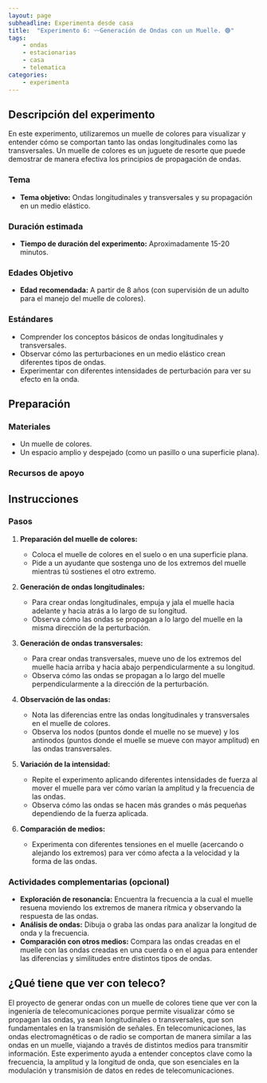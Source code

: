 ```yaml
---
layout: page
subheadline: Experimenta desde casa
title:  "Experimento 6: 〰️Generación de Ondas con un Muelle. 🟢"
tags:
    - ondas
    - estacionarias
    - casa
    - telematica
categories:
    - experimenta
---
```

## Descripción del experimento

En este experimento, utilizaremos un muelle de colores para visualizar y entender cómo se comportan tanto las ondas longitudinales como las transversales. Un muelle de colores es un juguete de resorte que puede demostrar de manera efectiva los principios de propagación de ondas.

### Tema

- **Tema objetivo:** Ondas longitudinales y transversales y su propagación en un medio elástico.

### Duración estimada

- **Tiempo de duración del experimento:** Aproximadamente 15-20 minutos.

### Edades Objetivo

- **Edad recomendada:** A partir de 8 años (con supervisión de un adulto para el manejo del muelle de colores).

### Estándares

- Comprender los conceptos básicos de ondas longitudinales y transversales.
- Observar cómo las perturbaciones en un medio elástico crean diferentes tipos de ondas.
- Experimentar con diferentes intensidades de perturbación para ver su efecto en la onda.

## Preparación

### Materiales

- Un muelle de colores.
- Un espacio amplio y despejado (como un pasillo o una superficie plana).

### Recursos de apoyo


## Instrucciones
### Pasos

1. **Preparación del muelle de colores:**
   - Coloca el muelle de colores en el suelo o en una superficie plana.
   - Pide a un ayudante que sostenga uno de los extremos del muelle mientras tú sostienes el otro extremo.

2. **Generación de ondas longitudinales:**
   - Para crear ondas longitudinales, empuja y jala el muelle hacia adelante y hacia atrás a lo largo de su longitud.
   - Observa cómo las ondas se propagan a lo largo del muelle en la misma dirección de la perturbación.

3. **Generación de ondas transversales:**
   - Para crear ondas transversales, mueve uno de los extremos del muelle hacia arriba y hacia abajo perpendicularmente a su longitud.
   - Observa cómo las ondas se propagan a lo largo del muelle perpendicularmente a la dirección de la perturbación.

4. **Observación de las ondas:**
   - Nota las diferencias entre las ondas longitudinales y transversales en el muelle de colores.
   - Observa los nodos (puntos donde el muelle no se mueve) y los antinodos (puntos donde el muelle se mueve con mayor amplitud) en las ondas transversales.

5. **Variación de la intensidad:**
   - Repite el experimento aplicando diferentes intensidades de fuerza al mover el muelle para ver cómo varían la amplitud y la frecuencia de las ondas.
   - Observa cómo las ondas se hacen más grandes o más pequeñas dependiendo de la fuerza aplicada.

6. **Comparación de medios:**
   - Experimenta con diferentes tensiones en el muelle (acercando o alejando los extremos) para ver cómo afecta a la velocidad y la forma de las ondas.

### Actividades complementarias (opcional)

- **Exploración de resonancia:** Encuentra la frecuencia a la cual el muelle resuena moviendo los extremos de manera rítmica y observando la respuesta de las ondas.
- **Análisis de ondas:** Dibuja o graba las ondas para analizar la longitud de onda y la frecuencia.
- **Comparación con otros medios:** Compara las ondas creadas en el muelle con las ondas creadas en una cuerda o en el agua para entender las diferencias y similitudes entre distintos tipos de ondas.

## ¿Qué tiene que ver con teleco?
El proyecto de generar ondas con un muelle de colores tiene que ver con la ingeniería de telecomunicaciones porque permite visualizar cómo se propagan las ondas, ya sean longitudinales o transversales, que son fundamentales en la transmisión de señales. En telecomunicaciones, las ondas electromagnéticas o de radio se comportan de manera similar a las ondas en un muelle, viajando a través de distintos medios para transmitir información. Este experimento ayuda a entender conceptos clave como la frecuencia, la amplitud y la longitud de onda, que son esenciales en la modulación y transmisión de datos en redes de telecomunicaciones.